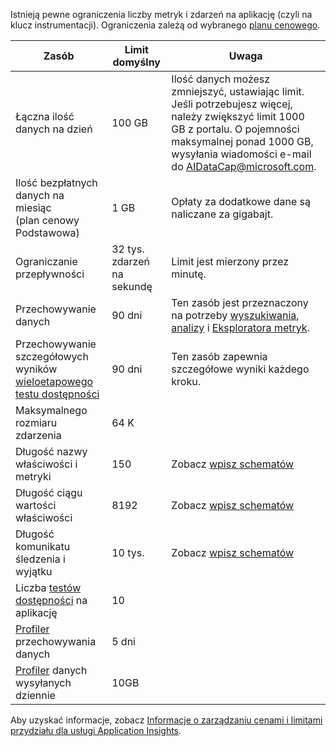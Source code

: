 Istnieją pewne ograniczenia liczby metryk i zdarzeń na aplikację (czyli na klucz instrumentacji). Ograniczenia zależą od wybranego [planu cenowego](https://azure.microsoft.com/pricing/details/application-insights/).

| **Zasób** | **Limit domyślny** | **Uwaga**
| --- | --- | --- |
| Łączna ilość danych na dzień | 100 GB | Ilość danych możesz zmniejszyć, ustawiając limit. Jeśli potrzebujesz więcej, należy zwiększyć limit 1000 GB z portalu. O pojemności maksymalnej ponad 1000 GB, wysyłania wiadomości e-mail do AIDataCap@microsoft.com.
| Ilość bezpłatnych danych na miesiąc<br/> (plan cenowy Podstawowa) | 1 GB | Opłaty za dodatkowe dane są naliczane za gigabajt.
| Ograniczanie przepływności | 32 tys. zdarzeń na sekundę | Limit jest mierzony przez minutę.
| Przechowywanie danych | 90 dni | Ten zasób jest przeznaczony na potrzeby [wyszukiwania](../articles/application-insights/app-insights-diagnostic-search.md), [analizy](../articles/application-insights/app-insights-analytics.md) i [Eksploratora metryk](../articles/application-insights/app-insights-metrics-explorer.md).
| Przechowywanie szczegółowych wyników [wieloetapowego testu dostępności](../articles/application-insights/app-insights-monitor-web-app-availability.md#multi-step-web-tests) | 90 dni | Ten zasób zapewnia szczegółowe wyniki każdego kroku.
| Maksymalnego rozmiaru zdarzenia | 64 K | 
| Długość nazwy właściwości i metryki | 150 | Zobacz [wpisz schematów](https://github.com/Microsoft/ApplicationInsights-Home/blob/master/EndpointSpecs/Schemas/Docs/)
| Długość ciągu wartości właściwości | 8192 | Zobacz [wpisz schematów](https://github.com/Microsoft/ApplicationInsights-Home/blob/master/EndpointSpecs/Schemas/Docs/)
| Długość komunikatu śledzenia i wyjątku | 10 tys. | Zobacz [wpisz schematów](https://github.com/Microsoft/ApplicationInsights-Home/blob/master/EndpointSpecs/Schemas/Docs/)
| Liczba [testów dostępności](../articles/application-insights/app-insights-monitor-web-app-availability.md) na aplikację  | 10 |
| [Profiler](../articles/application-insights/app-insights-profiler.md) przechowywania danych | 5 dni |
| [Profiler](../articles/application-insights/app-insights-profiler.md) danych wysyłanych dziennie | 10GB |

Aby uzyskać informacje, zobacz [Informacje o zarządzaniu cenami i limitami przydziału dla usługi Application Insights](../articles/application-insights/app-insights-pricing.md).

